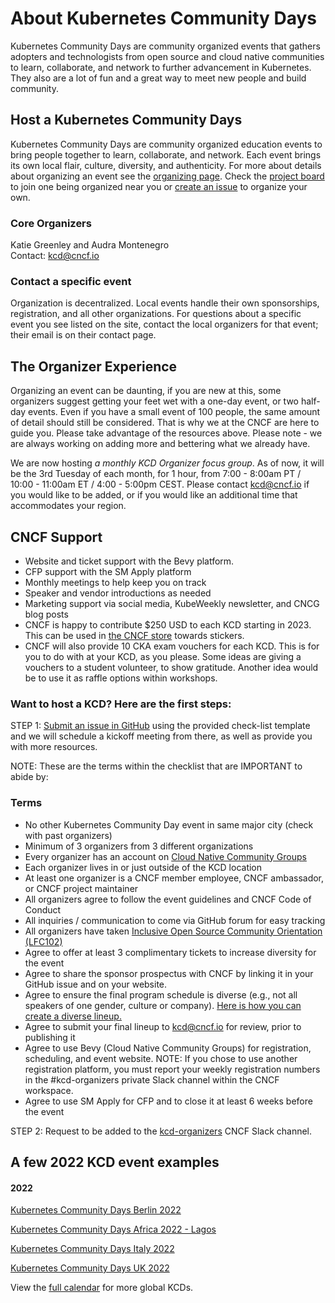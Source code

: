 # About Kubernetes Community Days

Kubernetes Community Days are community organized events that gathers adopters and technologists from open source and cloud native communities to learn, collaborate, and network to further advancement in Kubernetes. They also are a lot of fun and a great way to meet new people and build community.

## Host a Kubernetes Community Days 

Kubernetes Community Days are community organized education events to bring people together to learn, collaborate, and network. Each event brings its own local flair, culture, diversity, and authenticity. For more about details about organizing an event see the [organizing page](https://github.com/cncf/kubernetes-community-days/tree/main/planning). Check the [project board](https://github.com/cncf/kubernetes-community-days/projects/2) to join one being organized near you or [create an issue](https://github.com/cncf/kubernetes-community-days/issues/new?assignees=xmulligan&labels=newevent&template=host.md) to organize your own.

### Core Organizers

Katie Greenley and Audra Montenegro
<br>
Contact: kcd@cncf.io

### Contact a specific event

Organization is decentralized. Local events handle their own sponsorships, registration, and all other organizations. For questions about a specific event you see listed on the site, contact the local organizers for that event; their email is on their contact page.

## The Organizer Experience  
Organizing an event can be daunting, if you are new at this, some organizers suggest getting your feet wet with a one-day event, or two half-day events. Even if you have a small event of 100 people, the same amount of detail should still be considered. That is why we at the CNCF are here to guide you. Please take advantage of the resources above. Please note - we are always working on adding more and bettering what we already have.

We are now hosting *a monthly KCD Organizer focus group*. As of now, it will be the 3rd Tuesday of each month, for 1 hour, from 7:00 - 8:00am PT / 10:00 - 11:00am ET / 4:00 - 5:00pm CEST. Please contact kcd@cncf.io if you would like to be added, or if you would like an additional time that accommodates your region.

## CNCF Support

* Website and ticket support with the Bevy platform.
* CFP support with the SM Apply platform
* Monthly meetings to help keep you on track
* Speaker and vendor introductions as needed
* Marketing support via social media, KubeWeekly newsletter, and CNCG blog posts
* CNCF is happy to contribute $250 USD to each KCD starting in 2023. This can be used in [the CNCF store](https://store.cncf.io/) towards stickers.
* CNCF will also provide 10 CKA exam vouchers for each KCD. This is for you to do with at your KCD, as you please. Some ideas are giving a vouchers to a student volunteer, to show gratitude. Another idea would be to use it as raffle options within workshops.

### Want to host a KCD? Here are the first steps:

STEP 1: [Submit an issue in GitHub](https://github.com/cncf/kubernetes-community-days/issues/new/choose) using the provided check-list template and we will schedule a kickoff meeting from there, as well as provide you with more resources.

NOTE: These are the terms within the checklist that are IMPORTANT to abide by:
### Terms

* No other Kubernetes Community Day event in same major city (check with past organizers)
* Minimum of 3 organizers from 3 different organizations
* Every organizer has an account on [Cloud Native Community Groups](https://community.cncf.io/)
* Each organizer lives in or just outside of the KCD location
* At least one organizer is a CNCF member employee, CNCF ambassador, or CNCF project maintainer
* All organizers agree to follow the event guidelines and CNCF Code of Conduct
* All inquiries / communication to come via GitHub forum for easy tracking
* All organizers have taken [Inclusive Open Source Community Orientation (LFC102)](https://training.linuxfoundation.org/training/inclusive-open-source-community-orientation-lfc102/)
* Agree to offer at least 3 complimentary tickets to increase diversity for the event
* Agree to share the sponsor prospectus with CNCF by linking it in your GitHub issue and on your website.
* Agree to ensure the final program schedule is diverse (e.g., not all speakers of one gender, culture or company). [Here is how you can create a diverse lineup.](https://docs.google.com/presentation/d/1fzT_BdavVKh3mnxxU-PBWyJq9JUfasKwHqekkbYVbw8/edit#slide=id.g56245ab439_0_106)
* Agree to submit your final lineup to kcd@cncf.io for review, prior to publishing it
* Agree to use Bevy (Cloud Native Community Groups) for registration, scheduling, and event website. NOTE: If you chose to use another registration platform, you must report your weekly registration numbers in the #kcd-organizers private Slack channel within the CNCF workspace.
* Agree to use SM Apply for CFP and to close it at least 6 weeks before the event

STEP 2: Request to be added to the [kcd-organizers](https://cloud-native.slack.com/archives/GQ7D26NPQ) CNCF Slack channel.

## A few 2022 KCD event examples
#### 2022
[Kubernetes Community Days Berlin 2022](https://community.cncf.io/events/details/cncf-kcd-berlin-presents-kubernetes-community-days-berlin-2022-1/)

[Kubernetes Community Days Africa 2022 - Lagos](https://community.cncf.io/events/details/cncf-kcd-africa-presents-kubernetes-community-days-africa-2022-lagos/)

[Kubernetes Community Days Italy 2022](https://community.cncf.io/events/details/cncf-kcd-italy-presents-kubernetes-community-days-italy-2022/)

[Kubernetes Community Days UK 2022](https://community.cncf.io/events/details/cncf-kcd-uk-presents-kubernetes-community-days-uk-2022/)

View the [full calendar](https://events.linuxfoundation.org/about/community/?_sf_s=days) for more global KCDs.

